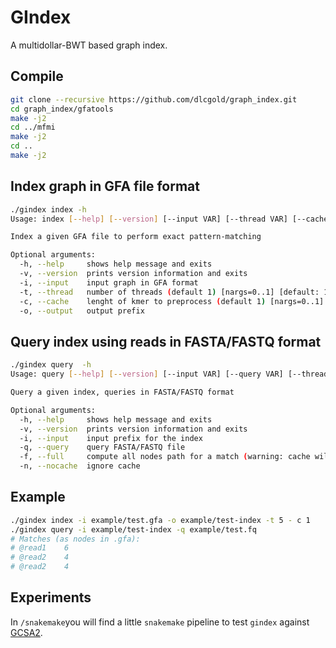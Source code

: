 # GIndex
A multidollar-BWT based graph index.

## Compile
```bash
git clone --recursive https://github.com/dlcgold/graph_index.git
cd graph_index/gfatools
make -j2
cd ../mfmi
make -j2
cd ..
make -j2
```

## Index graph in GFA file format
``` bash
./gindex index -h
Usage: index [--help] [--version] [--input VAR] [--thread VAR] [--cache VAR] [--output VAR]

Index a given GFA file to perform exact pattern-matching

Optional arguments:
  -h, --help     shows help message and exits 
  -v, --version  prints version information and exits 
  -i, --input    input graph in GFA format 
  -t, --thread   number of threads (default 1) [nargs=0..1] [default: 1]
  -c, --cache    lenght of kmer to preprocess (default 1) [nargs=0..1] [default: 0]
  -o, --output   output prefix 
```

## Query index using reads in FASTA/FASTQ format

``` bash
./gindex query  -h
Usage: query [--help] [--version] [--input VAR] [--query VAR] [--thread VAR] [--full] [--nocache]

Query a given index, queries in FASTA/FASTQ format

Optional arguments:
  -h, --help     shows help message and exits 
  -v, --version  prints version information and exits 
  -i, --input    input prefix for the index 
  -q, --query    query FASTA/FASTQ file 
  -f, --full     compute all nodes path for a match (warning: cache will not be used, very slow) 
  -n, --nocache  ignore cache 
```

## Example

``` bash
./gindex index -i example/test.gfa -o example/test-index -t 5 - c 1
./gindex query -i example/test-index -q example/test.fq
# Matches (as nodes in .gfa):
# @read1    6
# @read2    4
# @read2    4
```

## Experiments
In `/snakemake`you will find a little `snakemake` pipeline to test `gindex`
against [GCSA2](https://github.com/jltsiren/gcsa2.git).

